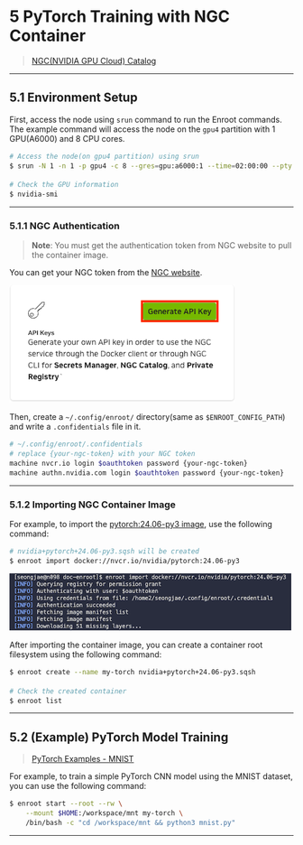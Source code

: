# 5 PyTorch Training with NGC Container

> [NGC(NVIDIA GPU Cloud) Catalog](https://catalog.ngc.nvidia.com/containers)

---

## 5.1 Environment Setup

First, access the node using `srun` command to run the Enroot commands. The example command will access the node on the `gpu4` partition with 1 GPU(A6000) and 8 CPU cores.

```bash
# Access the node(on gpu4 partition) using srun
$ srun -N 1 -n 1 -p gpu4 -c 8 --gres=gpu:a6000:1 --time=02:00:00 --pty bash

# Check the GPU information
$ nvidia-smi
```

---

### 5.1.1 NGC Authentication

> **Note**: You must get the authentication token from NGC website to pull the container image.

You can get your NGC token from the [NGC website](https://ngc.nvidia.com/setup/api-key).

![NGC token](../../images/ngc_api_key.png)

Then, create a `~/.config/enroot/` directory(same as `$ENROOT_CONFIG_PATH`) and write a `.confidentials` file in it.

```bash
# ~/.config/enroot/.confidentials 
# replace {your-ngc-token} with your NGC token
machine nvcr.io login $oauthtoken password {your-ngc-token}
machine authn.nvidia.com login $oauthtoken password {your-ngc-token}
```

---

### 5.1.2 Importing NGC Container Image

For example, to import the [pytorch:24.06-py3 image](https://docs.nvidia.com/deeplearning/frameworks/pytorch-release-notes/rel-24-06.html), use the following command:

```bash
# nvidia+pytorch+24.06-py3.sqsh will be created
$ enroot import docker://nvcr.io/nvidia/pytorch:24.06-py3
```

![NGC import](../../images/ngc_container.png)

After importing the container image, you can create a container root filesystem using the following command:

```bash
$ enroot create --name my-torch nvidia+pytorch+24.06-py3.sqsh

# Check the created container
$ enroot list
```

---

## 5.2 (Example) PyTorch Model Training

> [PyTorch Examples - MNIST](https://github.com/pytorch/examples/blob/main/mnist/main.py)

For example, to train a simple PyTorch CNN model using the MNIST dataset, you can use the following command:

```bash
$ enroot start --root --rw \
    --mount $HOME:/workspace/mnt my-torch \
    /bin/bash -c "cd /workspace/mnt && python3 mnist.py"
```

---